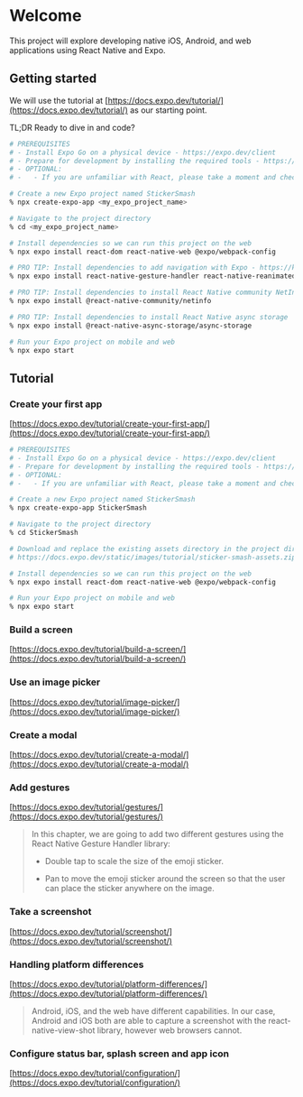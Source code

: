 # Welcome

This project will explore developing native iOS, Android, and web applications using React Native and Expo.

## Getting started

We will use the tutorial at [https://docs.expo.dev/tutorial/](https://docs.expo.dev/tutorial/) as our starting point.

TL;DR Ready to dive in and code?

```sh
# PREREQUISITES
# - Install Expo Go on a physical device - https://expo.dev/client
# - Prepare for development by installing the required tools - https://docs.expo.dev/get-started/installation/#requirements
# - OPTIONAL:
# -   - If you are unfamiliar with React, please take a moment and check out the official React tutorial - https://react.dev/learn

# Create a new Expo project named StickerSmash
% npx create-expo-app <my_expo_project_name>

# Navigate to the project directory
% cd <my_expo_project_name>

# Install dependencies so we can run this project on the web
% npx expo install react-dom react-native-web @expo/webpack-config

# PRO TIP: Install dependencies to add navigation with Expo - https://kadikraman.github.io/react-native-v2/navigation-expo
% npx expo install react-native-gesture-handler react-native-reanimated react-native-screens react-native-safe-area-context @react-native-community/masked-view @react-navigation/stack

# PRO TIP: Install dependencies to install React Native community NetInfo module - https://github.com/react-native-netinfo/react-native-netinfo#readme
% npx expo install @react-native-community/netinfo

# PRO TIP: Install dependencies to install React Native async storage
% npx expo install @react-native-async-storage/async-storage

# Run your Expo project on mobile and web
% npx expo start
```

## Tutorial

### Create your first app

[https://docs.expo.dev/tutorial/create-your-first-app/](https://docs.expo.dev/tutorial/create-your-first-app/)

```sh
# PREREQUISITES
# - Install Expo Go on a physical device - https://expo.dev/client
# - Prepare for development by installing the required tools - https://docs.expo.dev/get-started/installation/#requirements
# - OPTIONAL:
# -   - If you are unfamiliar with React, please take a moment and check out the official React tutorial - https://react.dev/learn

# Create a new Expo project named StickerSmash
% npx create-expo-app StickerSmash

# Navigate to the project directory
% cd StickerSmash

# Download and replace the existing assets directory in the project directory
# https://docs.expo.dev/static/images/tutorial/sticker-smash-assets.zip

# Install dependencies so we can run this project on the web
% npx expo install react-dom react-native-web @expo/webpack-config

# Run your Expo project on mobile and web
% npx expo start
```

### Build a screen

[https://docs.expo.dev/tutorial/build-a-screen/](https://docs.expo.dev/tutorial/build-a-screen/)

### Use an image picker

[https://docs.expo.dev/tutorial/image-picker/](https://docs.expo.dev/tutorial/image-picker/)

### Create a modal

[https://docs.expo.dev/tutorial/create-a-modal/](https://docs.expo.dev/tutorial/create-a-modal/)

### Add gestures

[https://docs.expo.dev/tutorial/gestures/](https://docs.expo.dev/tutorial/gestures/)

> In this chapter, we are going to add two different gestures using the React Native Gesture Handler library:
>
> - Double tap to scale the size of the emoji sticker.
>
> - Pan to move the emoji sticker around the screen so that the user can place the sticker anywhere on the image.

### Take a screenshot

[https://docs.expo.dev/tutorial/screenshot/](https://docs.expo.dev/tutorial/screenshot/)

### Handling platform differences

[https://docs.expo.dev/tutorial/platform-differences/](https://docs.expo.dev/tutorial/platform-differences/)

> Android, iOS, and the web have different capabilities. In our case, Android and iOS both are able to capture a screenshot with the react-native-view-shot library, however web browsers cannot.

### Configure status bar, splash screen and app icon

[https://docs.expo.dev/tutorial/configuration/](https://docs.expo.dev/tutorial/configuration/)

